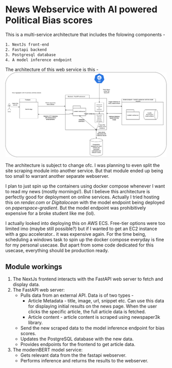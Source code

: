 # News Webservice with AI powered Political Bias scores
This is a multi-service architecture that includes the folowing components -

    1. NextJs front-end
    2. Fastapi backend
    3. Postgresql database
    4. A model inference endpoint

The architecture of this web service is this -
![architecture diagram](<misc_assets/Webapp architecture mockup.png>)

The architecture is subject to change ofc. I was planning to even split the site scraping module into another service. But that module ended up being too small to warrant another separate webserver.

I plan to just spin up the containers using docker compose whenever I want to read my news (mostly mornings!). But I believe this architecture is perfectly good for deployment on online services. Actually I tried hosting this on *render.com* or *Digitalocean* with the model endpoint being deployed on *paperspace-gradient*. But the model endpoint was prohibitively expensive for a broke student like me (lol).

I actually looked into deploying this on AWS ECS. Free-tier options were too limited imo (maybe still possible?) but if I wanted to get an EC2 instance with a gpu accelerator.. it was expensive again. For the time being, scheduling a windows task to spin up the docker compose everyday is fine for my personal usecase. But apart from some code dedicated for this usecase, everything should be production ready.

## Module workings

1. The NextJs frontend interacts with the FastAPI web server to fetch and display data.
2. The FastAPI web server:
   - Pulls data from an external API. Data is of two types - 
     - Article Metadata - title, image, url, snippet etc. Can use this data for displaying initial results on the news page. When the user clicks the specific article, the full article data is fetched.
     - Article content - article content is scraped using newspaper3k library.
   - Send the new scraped data to the model inference endpoint for bias scores.
   - Updates the PostgreSQL database with the new data.
   - Provides endpoints for the frontend to get article data.
3. The modernBERT model service:
   - Gets relevant data from the the fastapi webserver.
   - Performs inference and returns the results to the webserver.

